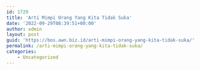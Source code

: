 ```yaml
---
id: 1729
title: 'Arti Mimpi Orang Yang Kita Tidak Suka'
date: '2022-09-29T08:39:51+00:00'
author: admin
layout: post
guid: 'https://bos.awn.biz.id/arti-mimpi-orang-yang-kita-tidak-suka/'
permalink: /arti-mimpi-orang-yang-kita-tidak-suka/
categories:
    - Uncategorized
---
```


